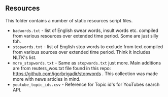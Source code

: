 ## Resources
This folder contains a number of static resources script files.

* `badwords.txt` - list of English swear words, insult words etc. compiled from various resources over extended time period. Some are just silly tbh.
* `stopwords.txt` - list of English stop words to exclude from text compiled from various sources over extended time period. Think it includes NLTK's list.
* `more_stopwords.txt` - Same as `stopwords.txt` just more. Main additions are from reuters_wos.txt file found in this repo: https://github.com/igorbrigadir/stopwords . This collection was made more with news articles in mind.
* `youtube_topic_ids.csv` - Reference for Topic id's for YouTubes search API.